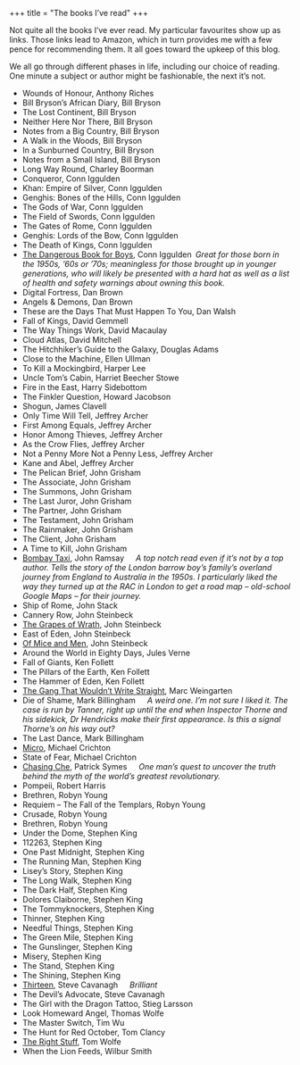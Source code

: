 +++
title = "The books I’ve read"
+++

<div class="page-intro"> 
<p class="larger">Not quite all the books I’ve ever read. My particular favourites show up as links. Those links lead to Amazon, which in turn provides me with a few pence for recommending them. It all goes toward the upkeep of this blog.</p>
<p class="larger">We all go through different phases in life, including our choice of reading. One minute a subject or author might be fashionable, the next it’s not.</p>  
</div>

- Wounds of Honour, Anthony Riches
- Bill Bryson’s African Diary, Bill Bryson
- The Lost Continent, Bill Bryson
- Neither Here Nor There, Bill Bryson
- Notes from a Big Country, Bill Bryson
- A Walk in the Woods, Bill Bryson
- In a Sunburned Country, Bill Bryson
- Notes from a Small Island, Bill Bryson
- Long Way Round, Charley Boorman
- Conqueror, Conn Iggulden
- Khan: Empire of Silver, Conn Iggulden
- Genghis: Bones of the Hills, Conn Iggulden
- The Gods of War, Conn Iggulden
- The Field of Swords, Conn Iggulden
- The Gates of Rome, Conn Iggulden
- Genghis: Lords of the Bow, Conn Iggulden
- The Death of Kings, Conn Iggulden
- [The Dangerous Book for Boys](https://amzn.to/3V94VQX), Conn Iggulden&ensp;*Great for those born in the 1950s, ’60s or ’70s; meaningless for those brought up in younger generations, who will likely be presented with a hard hat as well as a list of health and safety warnings about owning this book.*
- Digital Fortress, Dan Brown
- Angels & Demons, Dan Brown
- These are the Days That Must Happen To You, Dan Walsh
- Fall of Kings, David Gemmell
- The Way Things Work, David Macaulay
- Cloud Atlas, David Mitchell
- The Hitchhiker’s Guide to the Galaxy, Douglas Adams
- Close to the Machine, Ellen Ullman
- To Kill a Mockingbird, Harper Lee
- Uncle Tom’s Cabin, Harriet Beecher Stowe
- Fire in the East, Harry Sidebottom
- The Finkler Question, Howard Jacobson
- Shogun, James Clavell
- Only Time Will Tell, Jeffrey Archer
- First Among Equals, Jeffrey Archer
- Honor Among Thieves, Jeffrey Archer
- As the Crow Flies, Jeffrey Archer
- Not a Penny More Not a Penny Less, Jeffrey Archer
- Kane and Abel, Jeffrey Archer
- The Pelican Brief, John Grisham
- The Associate, John Grisham
- The Summons, John Grisham
- The Last Juror, John Grisham
- The Partner, John Grisham
- The Testament, John Grisham
- The Rainmaker, John Grisham
- The Client, John Grisham
- A Time to Kill, John Grisham
- [Bombay Taxi](https://amzn.to/3wXRvz4), John Ramsay&emsp;&ensp;*A top notch read even if it’s not by a top author. Tells the story of the London barrow boy’s family’s overland journey from England to Australia in the 1950s. I particularly liked the way they turned up at the RAC in London to get a road map – old-school Google Maps – for their journey.*
- Ship of Rome, John Stack
- Cannery Row, John Steinbeck
- [The Grapes of Wrath](https://amzn.to/3R3pzk4), John Steinbeck
- East of Eden, John Steinbeck
- [Of Mice and Men](https://amzn.to/4c2Oc8J), John Steinbeck
- Around the World in Eighty Days, Jules Verne
- Fall of Giants, Ken Follett
- The Pillars of the Earth, Ken Follett
- The Hammer of Eden, Ken Follett
- [The Gang That Wouldn’t Write Straight](https://amzn.to/4bFWfIC), Marc Weingarten
- Die of Shame, Mark Billingham&emsp;&ensp;*A weird one. I’m not sure I liked it. The case is run by Tanner, right up until the end when Inspector Thorne and his sidekick, Dr Hendricks make their first appearance. Is this a signal Thorne’s on his way out?*
- The Last Dance, Mark Billingham
- [Micro](https://amzn.to/4aGd6d8), Michael Crichton
- State of Fear, Michael Crichton
- [Chasing Che](https://amzn.to/3WpMTKN), Patrick Symes&emsp;&ensp;*One man’s quest to uncover the truth behind the myth of the world’s greatest revolutionary.* 
- Pompeii, Robert Harris
- Brethren, Robyn Young
- Requiem – The Fall of the Templars, Robyn Young
- Crusade, Robyn Young
- Brethren, Robyn Young
- Under the Dome, Stephen King
- 112263, Stephen King
- One Past Midnight, Stephen King
- The Running Man, Stephen King
- Lisey’s Story, Stephen King
- The Long Walk, Stephen King
- The Dark Half, Stephen King
- Dolores Claiborne, Stephen King
- The Tommyknockers, Stephen King
- Thinner, Stephen King
- Needful Things, Stephen King
- The Green Mile, Stephen King
- The Gunslinger, Stephen King
- Misery, Stephen King
- The Stand, Stephen King
- The Shining, Stephen King
- [Thirteen](https://amzn.to/4c2Z4TX), Steve Cavanagh&emsp;&ensp;*Brilliant*
- The Devil’s Advocate, Steve Cavanagh
- The Girl with the Dragon Tattoo, Stieg Larsson
- Look Homeward Angel, Thomas Wolfe
- The Master Switch, Tim Wu
- The Hunt for Red October, Tom Clancy
- [The Right Stuff](https://amzn.to/3LKer8A), Tom Wolfe
- When the Lion Feeds, Wilbur Smith